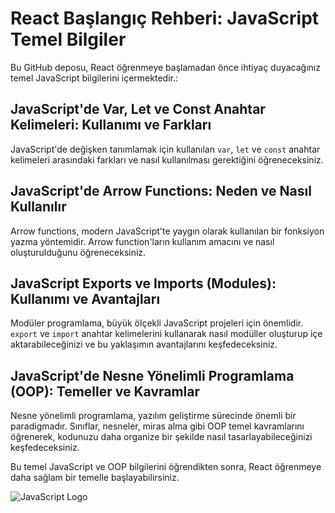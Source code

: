 # React Başlangıç Rehberi: JavaScript Temel Bilgiler

Bu GitHub deposu, React öğrenmeye başlamadan önce ihtiyaç duyacağınız temel JavaScript bilgilerini içermektedir.:

## JavaScript'de Var, Let ve Const Anahtar Kelimeleri: Kullanımı ve Farkları

JavaScript'de değişken tanımlamak için kullanılan `var`, `let` ve `const` anahtar kelimeleri arasındaki farkları ve nasıl kullanılması gerektiğini öğreneceksiniz.

## JavaScript'de Arrow Functions: Neden ve Nasıl Kullanılır

Arrow functions, modern JavaScript'te yaygın olarak kullanılan bir fonksiyon yazma yöntemidir. Arrow function'ların kullanım amacını ve nasıl oluşturulduğunu öğreneceksiniz.

## JavaScript Exports ve Imports (Modules): Kullanımı ve Avantajları

Modüler programlama, büyük ölçekli JavaScript projeleri için önemlidir. `export` ve `import` anahtar kelimelerini kullanarak nasıl modüller oluşturup içe aktarabileceğinizi ve bu yaklaşımın avantajlarını keşfedeceksiniz.

## JavaScript'de Nesne Yönelimli Programlama (OOP): Temeller ve Kavramlar

Nesne yönelimli programlama, yazılım geliştirme sürecinde önemli bir paradigmadır. Sınıflar, nesneler, miras alma gibi OOP temel kavramlarını öğrenerek, kodunuzu daha organize bir şekilde nasıl tasarlayabileceğinizi keşfedeceksiniz.

Bu temel JavaScript ve OOP bilgilerini öğrendikten sonra, React öğrenmeye daha sağlam bir temelle başlayabilirsiniz.

![JavaScript Logo](https://getflywheel.com/layout/wp-content/uploads/2021/07/The_Best_Java_Script_Libraries_1800x500-1-1800x500-1.jpeg)
